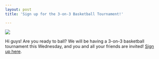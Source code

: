 ```yaml
---
layout: post
title: 'Sign up for the 3-on-3 Basketball Tournament!'

---
```


![](http://farm8.staticflickr.com/7027/6752354711_be2b4ce5e9_b.jpg)

Hi guys! Are you ready to ball? We will be having a 3-on-3 basketball tournament this Wednesday, and you and all your friends are invited! [Sign up here](https://docs.google.com/spreadsheet/viewform?hl=en_US&amp;formkey=dFBEVFpOSWtQSzdpRjRNSVVtM3J2T1E6MQ#gid=0).